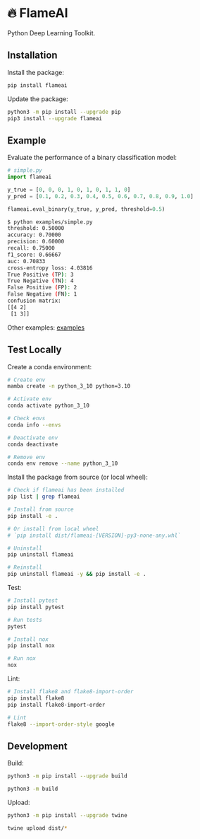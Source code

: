 # 🔥 FlameAI

Python Deep Learning Toolkit.

## Installation

Install the package: 

```bash
pip install flameai
```

Update the package:

```bash
python3 -m pip install --upgrade pip
pip3 install --upgrade flameai
```

## Example

Evaluate the performance of a binary classification model:

```python
# simple.py
import flameai

y_true = [0, 0, 0, 1, 0, 1, 0, 1, 1, 0]
y_pred = [0.1, 0.2, 0.3, 0.4, 0.5, 0.6, 0.7, 0.8, 0.9, 1.0]

flameai.eval_binary(y_true, y_pred, threshold=0.5)
```

```bash
$ python examples/simple.py
threshold: 0.50000
accuracy: 0.70000
precision: 0.60000
recall: 0.75000
f1_score: 0.66667
auc: 0.70833
cross-entropy loss: 4.03816
True Positive (TP): 3
True Negative (TN): 4
False Positive (FP): 2
False Negative (FN): 1
confusion matrix:
[[4 2]
 [1 3]]
```

Other examples: [examples](/examples/)

## Test Locally

Create a conda environment:

```bash
# Create env
mamba create -n python_3_10 python=3.10

# Activate env
conda activate python_3_10

# Check envs
conda info --envs

# Deactivate env
conda deactivate

# Remove env
conda env remove --name python_3_10
```

Install the package from source (or local wheel):

```bash
# Check if flameai has been installed
pip list | grep flameai

# Install from source
pip install -e .

# Or install from local wheel
# `pip install dist/flameai-[VERSION]-py3-none-any.whl`

# Uninstall
pip uninstall flameai

# Reinstall
pip uninstall flameai -y && pip install -e .
```

Test:

```bash
# Install pytest
pip install pytest

# Run tests
pytest

# Install nox
pip install nox

# Run nox
nox
```

Lint:

```bash
# Install flake8 and flake8-import-order
pip install flake8
pip install flake8-import-order

# Lint
flake8 --import-order-style google
```

## Development

Build:

```bash
python3 -m pip install --upgrade build

python3 -m build
```

Upload:

```bash
python3 -m pip install --upgrade twine

twine upload dist/*
```